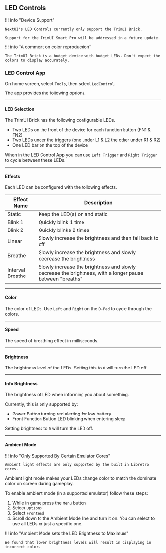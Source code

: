 ## LED Controls

!!! info "Device Support"

    NextUI's LED Controls currently only support the TrimUI Brick.

    Support for the TrimUI Smart Pro will be addressed in a future update.

!!! info "A comment on color reproduction"

    The TrimUI Brick is a budget device with budget LEDs. Don't expect the colors to display accurately.

### LED Control App

On home screen, select `Tools`, then select `LedControl`.

The app provides the following options.

---

#### LED Selection

The TrimUI Brick has the following configurable LEDs.

- Two LEDs on the front of the device for each function button (FN1 & FN2)
- Two LEDs under the triggers (one under L1 & L2 the other under R1 & R2)
- One LED bar on the top of the device

When in the LED Control App you can use `Left Trigger` and `Right Trigger` to cycle between these LEDs.

---

#### Effects

Each LED can be configured with the following effects.

| Effect Name      | Description                                                                                              |
|------------------|----------------------------------------------------------------------------------------------------------|
| Static           | Keep the LED(s) on and static                                                                            |
| Blink 1          | Quickly blink 1 time                                                                                     |
| Blink 2          | Quickly blinks 2 times                                                                                   |
| Linear           | Slowly increase the brightness and then fall back to off                                                 |
| Breathe          | Slowly increase the brightness and slowly decrease the brightness                                        |
| Interval Breathe | Slowly increase the brightness and slowly decrease the brightness, with a longer pause between "breaths" |

---

#### Color

The color of LEDs. Use `Left` and `Right` on the `D-Pad` to cycle through the colors.

---

#### Speed

The speed of breathing effect in milliseconds.

---

#### Brightness

The brightness level of the LEDs. Setting this to `0` will turn the LED off.

---

#### Info Brightness

The brightness of LED when informing you about something.

Currently, this is only supported by:

- Power Button turning red alerting for low battery
- Front Function Button LED blinking when entering sleep

Setting brightness to `0` will turn the LED off.

---

#### Ambient Mode

!!! info "Only Supported By Certain Emulator Cores"

    Ambient light effects are only supported by the built in Libretro cores.

Ambient light mode makes your LEDs change color to match the dominate color on screen during gameplay.

To enable ambient mode (in a supported emulator) follow these steps:

1. While in game press the `Menu` button
2. Select `Options`
3. Select `Frontend`
4. Scroll down to the Ambient Mode line and turn it on. You can select to use all LEDs or just a specific one.

!!! info "Ambient Mode sets the LED Brightness to Maximum"

    We found that lower brightness levels will result in displaying in incorrect color.
